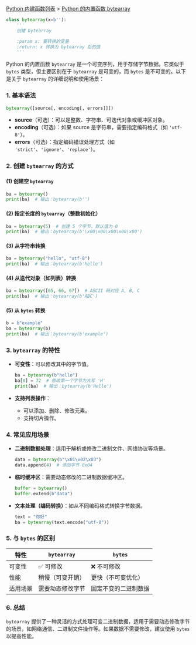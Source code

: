 [Python 内建函数列表](https://xplanc.org/primers/document/zh/02.Python/99.API%20%E5%B8%AE%E5%8A%A9%E6%89%8B%E5%86%8C/00.%E5%86%85%E5%BB%BA%E5%87%BD%E6%95%B0.md) > [Python 的内置函数 bytearray](https://xplanc.org/primers/document/zh/02.Python/EX.%E5%86%85%E5%BB%BA%E5%87%BD%E6%95%B0/EX.bytearray.md)

```python
class bytearray(x=b''):
    '''
    创建 bytearray

    :param x: 要转换的变量
    :return: x 转换为 bytearray 后的值
    '''
```

Python 的内置函数 `bytearray` 是一个可变序列，用于存储字节数据。它类似于 `bytes` 类型，但主要区别在于 `bytearray` 是可变的，而 `bytes` 是不可变的。以下是关于 `bytearray` 的详细说明和使用场景：

### **1. 基本语法**
```python
bytearray([source[, encoding[, errors]]])
```
- **source**（可选）：可以是整数、字符串、可迭代对象或缓冲区对象。
- **encoding**（可选）：如果 source 是字符串，需要指定编码格式（如 `'utf-8'`）。
- **errors**（可选）：指定编码错误处理方式（如 `'strict'`、`'ignore'`、`'replace'`）。

### **2. 创建 `bytearray` 的方式**
#### **(1) 创建空 `bytearray`**
```python
ba = bytearray()
print(ba)  # 输出：bytearray(b'')
```

#### **(2) 指定长度的 `bytearray`（整数初始化）**
```python
ba = bytearray(5)  # 创建 5 个字节，默认值为 0
print(ba)  # 输出：bytearray(b'\x00\x00\x00\x00\x00')
```

#### **(3) 从字符串转换**
```python
ba = bytearray("hello", "utf-8")
print(ba)  # 输出：bytearray(b'hello')
```

#### **(4) 从迭代对象（如列表）转换**
```python
ba = bytearray([65, 66, 67])  # ASCII 码对应 A, B, C
print(ba)  # 输出：bytearray(b'ABC')
```

#### **(5) 从 `bytes` 转换**
```python
b = b"example"
ba = bytearray(b)
print(ba)  # 输出：bytearray(b'example')
```

### **3. `bytearray` 的特性**
- **可变性**：可以修改其中的字节值。
  ```python
  ba = bytearray(b"hello")
  ba[0] = 72  # 修改第一个字节为大写 'H'
  print(ba)  # 输出：bytearray(b'Hello')
  ```

- **支持列表操作**：
  - 可以添加、删除、修改元素。
  - 支持切片操作。

### **4. 常见应用场景**
- **二进制数据处理**：适用于解析或修改二进制文件、网络协议等场景。
  ```python
  data = bytearray(b"\x01\x02\x03")
  data.append(4)  # 添加字节 0x04
  ```
  
- **临时缓冲区**：需要动态修改的二进制数据缓冲区。
  ```python
  buffer = bytearray()
  buffer.extend(b"data")
  ```

- **文本处理（编码转换）**：如从不同编码格式转换字节数据。
  ```python
  text = "你好"
  ba = bytearray(text.encode("utf-8"))
  ```

### **5. 与 `bytes` 的区别**
| 特性          | `bytearray` | `bytes` |
|--------------|------------|---------|
| 可变性        | ✅ 可修改    | ❌ 不可修改 |
| 性能          | 稍慢（可变开销） | 更快（不可变优化） |
| 适用场景       | 需要动态修改字节 | 固定不变的二进制数据 |

### **6. 总结**
`bytearray` 提供了一种灵活的方式处理可变二进制数据，适用于需要动态修改字节的场景，如网络通信、二进制文件操作等。如果数据不需要修改，建议使用 `bytes` 以提高性能。
